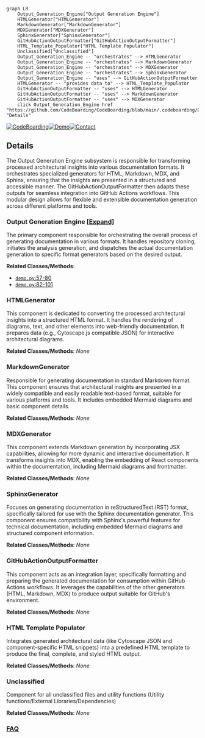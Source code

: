 ```mermaid
graph LR
    Output_Generation_Engine["Output Generation Engine"]
    HTMLGenerator["HTMLGenerator"]
    MarkdownGenerator["MarkdownGenerator"]
    MDXGenerator["MDXGenerator"]
    SphinxGenerator["SphinxGenerator"]
    GitHubActionOutputFormatter["GitHubActionOutputFormatter"]
    HTML_Template_Populator["HTML Template Populator"]
    Unclassified["Unclassified"]
    Output_Generation_Engine -- "orchestrates" --> HTMLGenerator
    Output_Generation_Engine -- "orchestrates" --> MarkdownGenerator
    Output_Generation_Engine -- "orchestrates" --> MDXGenerator
    Output_Generation_Engine -- "orchestrates" --> SphinxGenerator
    Output_Generation_Engine -- "uses" --> GitHubActionOutputFormatter
    HTMLGenerator -- "provides data to" --> HTML_Template_Populator
    GitHubActionOutputFormatter -- "uses" --> HTMLGenerator
    GitHubActionOutputFormatter -- "uses" --> MarkdownGenerator
    GitHubActionOutputFormatter -- "uses" --> MDXGenerator
    click Output_Generation_Engine href "https://github.com/CodeBoarding/CodeBoarding/blob/main/.codeboarding/Output_Generation_Engine.md" "Details"
```

[![CodeBoarding](https://img.shields.io/badge/Generated%20by-CodeBoarding-9cf?style=flat-square)](https://github.com/CodeBoarding/CodeBoarding)[![Demo](https://img.shields.io/badge/Try%20our-Demo-blue?style=flat-square)](https://www.codeboarding.org/diagrams)[![Contact](https://img.shields.io/badge/Contact%20us%20-%20contact@codeboarding.org-lightgrey?style=flat-square)](mailto:contact@codeboarding.org)

## Details

The Output Generation Engine subsystem is responsible for transforming processed architectural insights into various documentation formats. It orchestrates specialized generators for HTML, Markdown, MDX, and Sphinx, ensuring that the insights are presented in a structured and accessible manner. The GitHubActionOutputFormatter then adapts these outputs for seamless integration into GitHub Actions workflows. This modular design allows for flexible and extensible documentation generation across different platforms and tools.

### Output Generation Engine [[Expand]](./Output_Generation_Engine.md)
The primary component responsible for orchestrating the overall process of generating documentation in various formats. It handles repository cloning, initiates the analysis generation, and dispatches the actual documentation generation to specific format generators based on the desired output.


**Related Classes/Methods**:

- <a href="https://github.com/CodeBoarding/CodeBoarding/blob/main/demo.py#L57-L80" target="_blank" rel="noopener noreferrer">`demo.py`:57-80</a>
- <a href="https://github.com/CodeBoarding/CodeBoarding/blob/main/demo.py#L82-L101" target="_blank" rel="noopener noreferrer">`demo.py`:82-101</a>


### HTMLGenerator
This component is dedicated to converting the processed architectural insights into a structured HTML format. It handles the rendering of diagrams, text, and other elements into web-friendly documentation. It prepares data (e.g., Cytoscape.js compatible JSON) for interactive architectural diagrams.


**Related Classes/Methods**: _None_

### MarkdownGenerator
Responsible for generating documentation in standard Markdown format. This component ensures that architectural insights are presented in a widely compatible and easily readable text-based format, suitable for various platforms and tools. It includes embedded Mermaid diagrams and basic component details.


**Related Classes/Methods**: _None_

### MDXGenerator
This component extends Markdown generation by incorporating JSX capabilities, allowing for more dynamic and interactive documentation. It transforms insights into MDX, enabling the embedding of React components within the documentation, including Mermaid diagrams and frontmatter.


**Related Classes/Methods**: _None_

### SphinxGenerator
Focuses on generating documentation in reStructuredText (RST) format, specifically tailored for use with the Sphinx documentation generator. This component ensures compatibility with Sphinx's powerful features for technical documentation, including embedded Mermaid diagrams and structured component information.


**Related Classes/Methods**: _None_

### GitHubActionOutputFormatter
This component acts as an integration layer, specifically formatting and preparing the generated documentation for consumption within GitHub Actions workflows. It leverages the capabilities of the other generators (HTML, Markdown, MDX) to produce output suitable for GitHub's environment.


**Related Classes/Methods**: _None_

### HTML Template Populator
Integrates generated architectural data (like Cytoscape JSON and component-specific HTML snippets) into a predefined HTML template to produce the final, complete, and styled HTML output.


**Related Classes/Methods**: _None_

### Unclassified
Component for all unclassified files and utility functions (Utility functions/External Libraries/Dependencies)


**Related Classes/Methods**: _None_



### [FAQ](https://github.com/CodeBoarding/GeneratedOnBoardings/tree/main?tab=readme-ov-file#faq)
